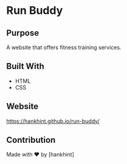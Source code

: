 # Run Buddy

## Purpose
A website that offers fitness training services.

## Built With
* HTML
* CSS

## Website
https://hankhint.github.io/run-buddy/

## Contribution
Made with ❤️ by [hankhint]
